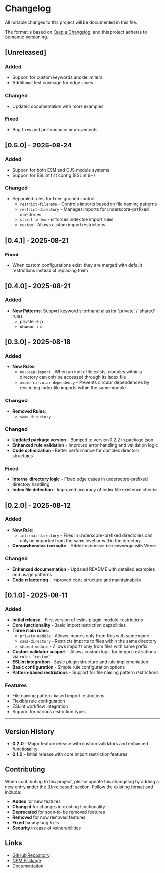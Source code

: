 # Changelog

All notable changes to this project will be documented in this file.

The format is based on [Keep a Changelog](https://keepachangelog.com/en/1.0.0/),
and this project adheres to [Semantic Versioning](https://semver.org/spec/v2.0.0.html).

## [Unreleased]

### Added

- Support for custom keywords and delimiters
- Additional test coverage for edge cases

### Changed

- Updated documentation with more examples

### Fixed

- Bug fixes and performance improvements

## [0.5.0] - 2025-08-24

### Added

- Support for both ESM and CJS module systems
- Support for ESLint flat config (ESLint 9+)

### Changed

- Separated rules for finer-grained control:
  - `restrict-filename` - Controls imports based on file naming patterns
  - `restrict-directory` - Manages imports for underscore-prefixed directories
  - `strict-index` - Enforces index file import rules
  - `custom` - Allows custom import restrictions

## [0.4.1] - 2025-08-21

### Fixed

- When custom configurations exist, they are merged with default restrictions instead of replacing them

## [0.4.0] - 2025-08-21

### Added

- **New Patterns**:
  Support keyword shorthand alias for 'private' / 'shared' rules
  - private -> p
  - shared -> s

## [0.3.0] - 2025-08-18

### Added

- **New Rules**:
  - `no-deep-import` - When an index file exists, modules within a directory can only be accessed through its index file
  - `avoid-circular-dependency` - Prevents circular dependencies by restricting index file imports within the same module

### Changed

- **Removed Rules**:
  - `same-directory`

### Changed

- **Updated package version** - Bumped to version 0.2.2 in package.json
- **Enhanced rule validation** - Improved error handling and validation logic
- **Code optimization** - Better performance for complex directory structures

### Fixed

- **Internal directory logic** - Fixed edge cases in underscore-prefixed directory handling
- **Index file detection** - Improved accuracy of index file existence checks

## [0.2.0] - 2025-08-12

### Added

- **New Rule**:
  - `internal-directory` - Files in underscore-prefixed directories can only be imported from the same level or within the directory
- **Comprehensive test suite** - Added extensive test coverage with Vitest

### Changed

- **Enhanced documentation** - Updated README with detailed examples and usage patterns
- **Code refactoring** - Improved code structure and maintainability

## [0.1.0] - 2025-08-11

### Added

- **Initial release** - First version of eslint-plugin-module-restrictions
- **Core functionality** - Basic import restriction capabilities
- **Three main rules**:
  - `private-module` - Allows imports only from files with same name
  - `same-directory` - Restricts imports to files within the same directory
  - `shared-module` - Allows imports only from files with same prefix
- **Custom validator support** - Allows custom logic for import restrictions via `rule: "custom"`
- **ESLint integration** - Basic plugin structure and rule implementation
- **Basic configuration** - Simple rule configuration options
- **Pattern-based restrictions** - Support for file naming pattern restrictions

### Features

- File naming pattern-based import restrictions
- Flexible rule configuration
- ESLint workflow integration
- Support for various restriction types

---

## Version History

- **0.2.0** - Major feature release with custom validators and enhanced functionality
- **0.1.0** - Initial release with core import restriction features

## Contributing

When contributing to this project, please update this changelog by adding a new entry under the [Unreleased] section. Follow the existing format and include:

- **Added** for new features
- **Changed** for changes in existing functionality
- **Deprecated** for soon-to-be removed features
- **Removed** for now removed features
- **Fixed** for any bug fixes
- **Security** in case of vulnerabilities

## Links

- [GitHub Repository](https://github.com/pereng11/eslint-plugin-module-restrictions)
- [NPM Package](https://www.npmjs.com/package/eslint-plugin-module-restrictions)
- [Documentation](https://github.com/pereng11/eslint-plugin-module-restrictions#readme)
